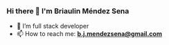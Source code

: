 ### Hi there 👋 I'm Briaulin Méndez Sena

- 🔭 I’m full stack developer
- 📫 How to reach me: **b.j.mendezsena@gmail.com**
